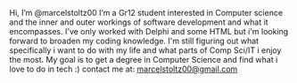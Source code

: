 Hi, I’m @marcelstoltz00
 I’m a Gr12 student interested in Computer science and the inner and outer workings of software development and what it encompasses.
 I've only worked with Delphi and some HTML but i'm looking forward to broaden my coding knowledge.
 I'm still figuring out what specifically i want to do with my life and what parts of Comp Sci/IT i enjoy the most.
My goal is to get a degree in Computer Science and find what i love to do in tech :)
contact me at: marcelstoltz00@gmail.com
